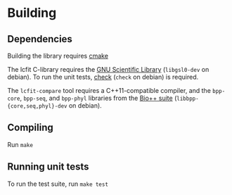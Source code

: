 # Building

## Dependencies

Building the library requires [cmake][1]

The lcfit C-library requires the [GNU Scientific Library][2] (`libgsl0-dev` on debian).
To run the unit tests, [check][4] (`check` on debian) is required.

The `lcfit-compare` tool requires a C++11-compatible compiler, and the `bpp-core`, `bpp-seq`, and `bpp-phyl` libraries from the [Bio++ suite][3] (`libbpp-{core,seq,phyl}-dev` on debian).

## Compiling

Run `make`

## Running unit tests

To run the test suite, run `make test`

[1]: http://www.cmake.org
[2]: http://www.gnu.org/s/gsl
[3]: http://biopp.univ-montp2.fr
[4]: http://check.sourceforge.net
